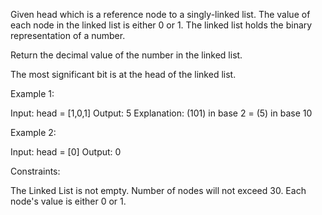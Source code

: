 Given head which is a reference node to a singly-linked list. The value of
each node in the linked list is either 0 or 1. The linked list holds the
binary representation of a number.

Return the decimal value of the number in the linked list.

The most significant bit is at the head of the linked list.


Example 1:


Input: head = [1,0,1]
Output: 5
Explanation: (101) in base 2 = (5) in base 10


Example 2:


Input: head = [0]
Output: 0



Constraints:


The Linked List is not empty.
Number of nodes will not exceed 30.
Each node's value is either 0 or 1.




